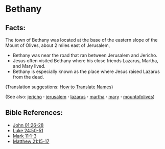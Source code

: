# Bethany #

## Facts: ##

The town of Bethany was located at the base of the eastern slope of the Mount of Olives, about 2 miles east of Jerusalem, 

* Bethany was near the road that ran between Jerusalem and Jericho.
* Jesus often visited Bethany where his close friends Lazarus, Martha, and Mary lived.
* Bethany is especially known as the place where Jesus raised Lazarus from the dead.

(Translation suggestions: [How to Translate Names](https://git.door43.org/Door43/en-ta-translate-vol1/src/master/content/translate_names.md))

(See also: [jericho](../other/jericho.md) **·** [jerusalem](../other/jerusalem.md) **·** [lazarus](../other/lazarus.md) **·** [martha](../other/martha.md) **·** [mary](../other/mary.md) **·** [mountofolives](../other/mountofolives.md))

## Bible References: ##

* [John 01:26-28](https://door43.org/en/bible/notes/jhn/01/26)
* [Luke 24:50-51](https://door43.org/en/bible/notes/luk/24/50)
* [Mark 11:1-3](https://door43.org/en/bible/notes/mrk/11/01)
* [Matthew 21:15-17](https://door43.org/en/bible/notes/mat/21/15)

